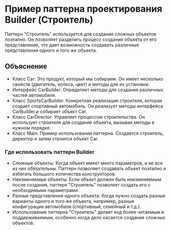 # Пример паттерна проектирования Builder (Строитель)

Паттерн "Строитель" используется для создания сложных объектов поэтапно. Он позволяет разделить процесс создания объекта от его представления, что дает возможность создавать различные представления одного и того же объекта.


## Объяснение
* Класс Car: Это продукт, который мы собираем. Он имеет несколько свойств (двигатель, колеса, цвет) и методы для их установки.
* Интерфейс CarBuilder: Определяет методы для создания различных частей автомобиля.
* Класс SportsCarBuilder: Конкретная реализация строителя, которая создает спортивный автомобиль. Он реализует методы интерфейса CarBuilder и собирает объект Car.
* Класс CarDirector: Управляет процессом строительства. Он использует строителя для создания объекта, вызывая методы в нужном порядке.
* Класс Main: Пример использования паттерна. Создается строитель, директор и затем строится объект Car.

### Где использовать паттерн Builder

* Сложные объекты: Когда объект имеет много параметров, и не все из них обязательны. Паттерн позволяет создавать объект поэтапно и избегать большого количества конструкторов.
* Неизменяемые объекты: Если объект должен быть неизменяемым после создания, паттерн "Строитель" позволяет создать его с необходимыми параметрами.
* Разные представления одного объекта: Когда нужно создать разные варианты одного и того же объекта, например, разные конфигурации автомобиля (спортивный, семейный и т.д.).
* Использование паттерна "Строитель" делает код более читаемым и поддерживаемым, особенно когда дело касается создания сложных объектов.

